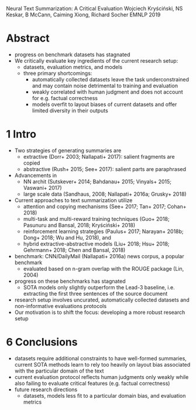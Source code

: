 Neural Text Summarization: A Critical Evaluation
Wojciech Kryściński, NS Keskar, B McCann, Caiming Xiong, Richard Socher
EMNLP 2019

# Abstract

* progress on benchmark datasets has stagnated
* We critically evaluate key ingredients of the current research setup:
  * datasets, evaluation metrics, and models
  * three primary shortcomings:
    * automatically collected datasets leave the task underconstrained and
      may contain noise detrimental to training and evaluation
    * weakly correlated with human judgment and does
      not account for e.g. factual correctness
    * models overfit to layout biases of current datasets and offer
      limited diversity in their outputs

# 1 Intro

* Two strategies of generating summaries are
  * extractive (Dorr+ 2003; Nallapati+ 2017): salient fragments are copied
  * abstractive (Rush+ 2015; See+ 2017): salient parts are paraphrased
* Advancements in
  * NN archit (Sutskever+ 2014; Bahdanau+ 2015; Vinyals+ 2015; Vaswani+ 2017)
  * large scale data (Sandhaus, 2008; Nallapati+ 2016a; Grusky+ 2018)
* Current approaches to text summarization utilize
  * attention and copying mechanisms (See+ 2017; Tan+ 2017; Cohan+ 2018)
  * multi-task and multi-reward training techniques
    (Guo+ 2018; Pasunuru and Bansal, 2018; Kryściński+ 2018)
  * reinforcement learning strategies
    (Paulus+ 2017; Narayan+ 2018b; Dong+ 2018; Wu and Hu, 2018), and
  * hybrid extractive-abstractive models
    (Liu+ 2018; Hsu+ 2018; Gehrmann+ 2018; Chen and Bansal, 2018)
* benchmark: CNN/DailyMail (Nallapati+ 2016a) news corpus, a popular benchmark
  * evaluated based on n-gram overlap with the ROUGE package (Lin, 2004)
* progress on these benchmarks has stagnated
  * SOTA models only slightly outperform the Lead-3 baseline,
    i.e. extracting the first three sentences of the source document
* research setup involves uncurated, automatically collected datasets and
  non-informative evaluations protocols
* Our motivation is to shift the focus: developing a more robust research setup

# 6 Conclusions

* datasets require additional constraints to have well-formed summaries,
  current SOTA methods learn to rely too heavily on
  layout bias associated with the particular domain of the text
* current evaluation protocol
  reflects human judgments only weakly while also
  failing to evaluate critical features (e.g. factual correctness)
* future research directions
  * datasets, models less fit to a particular domain bias, and evaluation metrics
